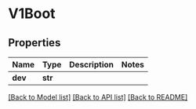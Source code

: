 # V1Boot

## Properties
Name | Type | Description | Notes
------------ | ------------- | ------------- | -------------
**dev** | **str** |  |

[[Back to Model list]](../README.md#documentation-for-models) [[Back to API list]](../README.md#documentation-for-api-endpoints) [[Back to README]](../README.md)


